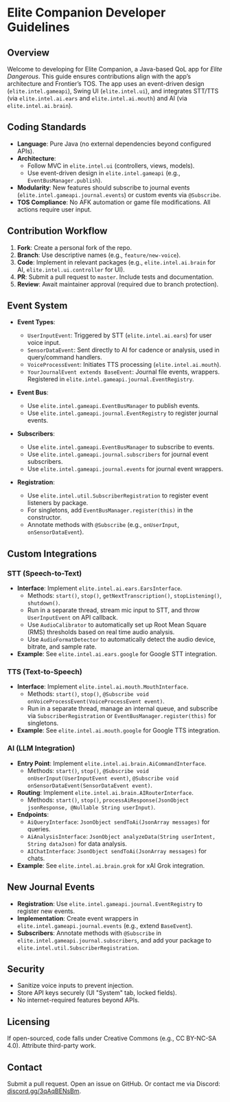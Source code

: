 # Elite Companion Developer Guidelines

## Overview

Welcome to developing for Elite Companion, a Java-based QoL app for *Elite Dangerous*. This guide ensures contributions align with the app’s architecture and Frontier’s TOS. The app uses an event-driven design (`elite.intel.gameapi`), Swing UI (`elite.intel.ui`), and integrates STT/TTS (via
`elite.intel.ai.ears` and `elite.intel.ai.mouth`) and AI (via `elite.intel.ai.brain`).

## Coding Standards

- **Language**: Pure Java (no external dependencies beyond configured APIs).
- **Architecture**:
    - Follow MVC in `elite.intel.ui` (controllers, views, models).
    - Use event-driven design in `elite.intel.gameapi` (e.g., `EventBusManager.publish`).
- **Modularity**: New features should subscribe to journal events (`elite.intel.gameapi.journal.events`) or custom events via `@Subscribe`.
- **TOS Compliance**: No AFK automation or game file modifications. All actions require user input.


## Contribution Workflow

1. **Fork**: Create a personal fork of the repo.
2. **Branch**: Use descriptive names (e.g., `feature/new-voice`).
3. **Code**: Implement in relevant packages (e.g., `elite.intel.ai.brain` for AI, `elite.intel.ui.controller` for UI).
4. **PR**: Submit a pull request to `master`. Include tests and documentation.
5. **Review**: Await maintainer approval (required due to branch protection).

## Event System

- **Event Types**:
    - `UserInputEvent`: Triggered by STT (`elite.intel.ai.ears`) for user voice input.
    - `SensorDataEvent`: Sent directly to AI for cadence or analysis, used in query/command handlers.
    - `VoiceProcessEvent`: Initiates TTS processing (`elite.intel.ai.mouth`).
    - `YourJournalEvent extends BaseEvent`: Journal file events, wrappers. Registered in `elite.intel.gameapi.journal.EventRegistry`.
- **Event Bus**:
    - Use `elite.intel.gameapi.EventBusManager` to publish events.
    - Use `elite.intel.gameapi.journal.EventRegistry` to register journal events.

- **Subscribers**:
    - Use `elite.intel.gameapi.EventBusManager` to subscribe to events.
    - Use `elite.intel.gameapi.journal.subscribers` for journal event subscribers.
    - Use `elite.intel.gameapi.journal.events` for journal event wrappers.
- **Registration**:
    - Use `elite.intel.util.SubscriberRegistration` to register event listeners by package.
    - For singletons, add `EventBusManager.register(this)` in the constructor.
    - Annotate methods with `@Subscribe` (e.g., `onUserInput`, `onSensorDataEvent`).

## Custom Integrations

### STT (Speech-to-Text)

- **Interface**: Implement `elite.intel.ai.ears.EarsInterface`.
    - Methods: `start()`, `stop()`, `getNextTranscription()`, `stopListening()`, `shutdown()`.
    - Run in a separate thread, stream mic input to STT, and throw `UserInputEvent` on API callback.
    - Use `AudioCalibrator` to automatically set up Root Mean Square (RMS) thresholds based on real time audio analysis.
    - Use `AudioFormatDetector` to automatically detect the audio device, bitrate, and sample rate.
- **Example**: See `elite.intel.ai.ears.google` for Google STT integration.

### TTS (Text-to-Speech)

- **Interface**: Implement `elite.intel.ai.mouth.MouthInterface`.
    - Methods: `start()`, `stop()`, `@Subscribe void onVoiceProcessEvent(VoiceProcessEvent event)`.
    - Run in a separate thread, manage an internal queue, and subscribe via `SubscriberRegistration` or `EventBusManager.register(this)` for singletons.
- **Example**: See `elite.intel.ai.mouth.google` for Google TTS integration.

### AI (LLM Integration)

- **Entry Point**: Implement `elite.intel.ai.brain.AiCommandInterface`.
    - Methods: `start()`, `stop()`, `@Subscribe void onUserInput(UserInputEvent event)`, `@Subscribe void onSensorDataEvent(SensorDataEvent event)`.
- **Routing**: Implement `elite.intel.ai.brain.AIRouterInterface`.
    - Methods: `start()`, `stop()`, `processAiResponse(JsonObject jsonResponse, @Nullable String userInput)`.
- **Endpoints**:
    - `AiQueryInterface`: `JsonObject sendToAi(JsonArray messages)` for queries.
    - `AiAnalysisInterface`: `JsonObject analyzeData(String userIntent, String dataJson)` for data analysis.
    - `AIChatInterface`: `JsonObject sendToAi(JsonArray messages)` for chats.
- **Example**: See `elite.intel.ai.brain.grok` for xAI Grok integration.

## New Journal Events

- **Registration**: Use `elite.intel.gameapi.journal.EventRegistry` to register new events.
- **Implementation**: Create event wrappers in `elite.intel.gameapi.journal.events` (e.g., extend `BaseEvent`).
- **Subscribers**: Annotate methods with `@Subscribe` in `elite.intel.gameapi.journal.subscribers`, and add your package to `elite.intel.util.SubscriberRegistration`.

## Security

- Sanitize voice inputs to prevent injection.
- Store API keys securely (UI "System" tab, locked fields).
- No internet-required features beyond APIs.

## Licensing

If open-sourced, code falls under Creative Commons (e.g., CC BY-NC-SA 4.0). Attribute third-party work.

## Contact

Submit a pull request. Open an issue on GitHub. Or contact me via Discord: [discord.gg/3qAqBENsBm](https://discord.gg/3qAqBENsBm).